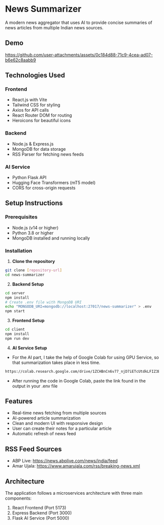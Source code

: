 # News Summarizer

A modern news aggregator that uses AI to provide concise summaries of news articles from multiple Indian news sources.

## Demo



https://github.com/user-attachments/assets/0c184d88-71c9-4cea-ad07-b6e62c8aabb9




## Technologies Used

### Frontend
- React.js with Vite
- Tailwind CSS for styling
- Axios for API calls
- React Router DOM for routing
- Heroicons for beautiful icons

### Backend
- Node.js & Express.js
- MongoDB for data storage
- RSS Parser for fetching news feeds

### AI Service
- Python Flask API
- Hugging Face Transformers (mT5 model)
- CORS for cross-origin requests

## Setup Instructions

### Prerequisites
- Node.js (v14 or higher)
- Python 3.8 or higher
- MongoDB installed and running locally

### Installation

1. **Clone the repository**
```bash
git clone [repository-url]
cd news-summarizer
```

2. **Backend Setup**
```bash
cd server
npm install
# Create .env file with MongoDB URI
echo "MONGODB_URI=mongodb://localhost:27017/news-summarizer" > .env
npm start
```

3. **Frontend Setup**
```bash
cd client
npm install
npm run dev
```

4. **AI Service Setup**
- For the AI part, I take the help of Google Colab for using GPU Service, so that summarization takes place in less time.
```bash
https://colab.research.google.com/drive/1ZCHBnCn6v77_njD7iETcUtdkLFIZ3BR_?usp=sharing
```
- After running the code in Google Colab, paste the link found in the output in your .env file

## Features
- Real-time news fetching from multiple sources
- AI-powered article summarization
- Clean and modern UI with responsive design
- User can create their notes for a particular article
- Automatic refresh of news feed

## RSS Feed Sources
- ABP Live: https://news.abplive.com/news/india/feed
- Amar Ujala: https://www.amarujala.com/rss/breaking-news.xml

## Architecture
The application follows a microservices architecture with three main components:
1. React Frontend (Port 5173)
2. Express Backend (Port 3000)
3. Flask AI Service (Port 5000)

